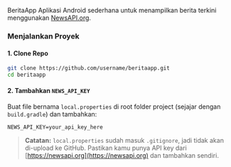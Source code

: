 BeritaApp
Aplikasi Android sederhana untuk menampilkan berita terkini menggunakan [NewsAPI.org](https://newsapi.org).

### Menjalankan Proyek

#### 1. Clone Repo

```bash
git clone https://github.com/username/beritaapp.git
cd beritaapp
```

#### 2. Tambahkan `NEWS_API_KEY`

Buat file bernama `local.properties` di root folder project (sejajar dengan `build.gradle`) dan tambahkan:

```
NEWS_API_KEY=your_api_key_here
```

> **Catatan:** `local.properties` sudah masuk `.gitignore`, jadi tidak akan di-upload ke GitHub. Pastikan kamu punya API key dari [https://newsapi.org](https://newsapi.org) dan tambahkan sendiri.
